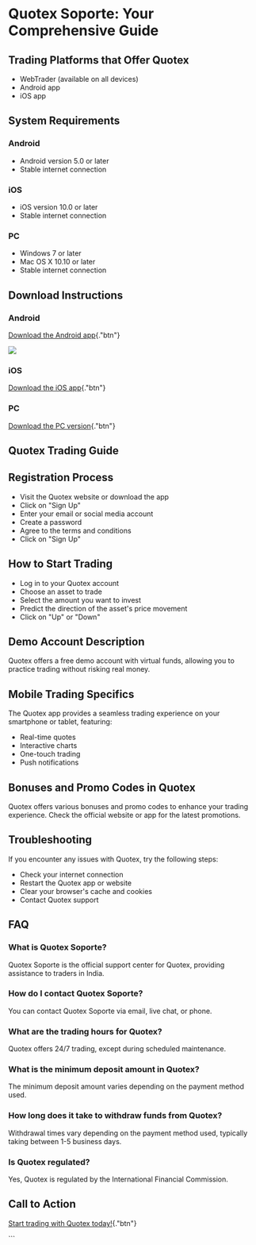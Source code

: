 # Quotex Soporte: Your Comprehensive Guide

## Trading Platforms that Offer Quotex

-   WebTrader (available on all devices)
-   Android app
-   iOS app

## System Requirements

### Android

-   Android version 5.0 or later
-   Stable internet connection

### iOS

-   iOS version 10.0 or later
-   Stable internet connection

### PC

-   Windows 7 or later
-   Mac OS X 10.10 or later
-   Stable internet connection

## Download Instructions

### Android

[Download the Android
app](\%22https://traff.sbs/brokerqxlid\%22){."btn"}

[![](https://static.quotex.io/files/4_en/300_250.jpg)](https://traff.sbs/brokerqxlid)

### iOS

[Download the iOS
app](\%22https://traff.sbs/brokerqxlid\%22){."btn"}

### PC

[Download the PC
version](\%22https://traff.sbs/brokerqxlid\%22){."btn"}

## Quotex Trading Guide

## Registration Process

-   Visit the Quotex website or download the app
-   Click on "Sign Up"
-   Enter your email or social media account
-   Create a password
-   Agree to the terms and conditions
-   Click on "Sign Up"

## How to Start Trading

-   Log in to your Quotex account
-   Choose an asset to trade
-   Select the amount you want to invest
-   Predict the direction of the asset\'s price movement
-   Click on "Up" or "Down"

## Demo Account Description

Quotex offers a free demo account with virtual funds, allowing you to
practice trading without risking real money.

## Mobile Trading Specifics

The Quotex app provides a seamless trading experience on your smartphone
or tablet, featuring:

-   Real-time quotes
-   Interactive charts
-   One-touch trading
-   Push notifications

## Bonuses and Promo Codes in Quotex

Quotex offers various bonuses and promo codes to enhance your trading
experience. Check the official website or app for the latest promotions.

## Troubleshooting

If you encounter any issues with Quotex, try the following steps:

-   Check your internet connection
-   Restart the Quotex app or website
-   Clear your browser\'s cache and cookies
-   Contact Quotex support

## FAQ

### What is Quotex Soporte?

Quotex Soporte is the official support center for Quotex, providing
assistance to traders in India.

### How do I contact Quotex Soporte?

You can contact Quotex Soporte via email, live chat, or phone.

### What are the trading hours for Quotex?

Quotex offers 24/7 trading, except during scheduled maintenance.

### What is the minimum deposit amount in Quotex?

The minimum deposit amount varies depending on the payment method used.

### How long does it take to withdraw funds from Quotex?

Withdrawal times vary depending on the payment method used, typically
taking between 1-5 business days.

### Is Quotex regulated?

Yes, Quotex is regulated by the International Financial Commission.

## Call to Action

[Start trading with Quotex
today!](\%22https://traff.sbs/brokerqxlid\%22){."btn"}

\`\`\`

